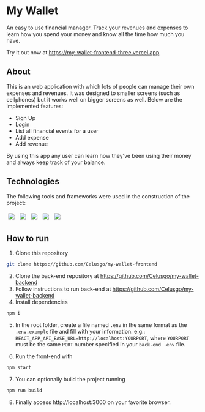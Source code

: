 # My Wallet

An easy to use financial manager. Track your revenues and expenses to learn how you spend your money and know all the time how much you have.

Try it out now at https://my-wallet-frontend-three.vercel.app

## About

This is an web application with which lots of people can manage their own expenses and revenues. It was designed to smaller screens (such as cellphones) but it works well on bigger screens as well. Below are the implemented features:

- Sign Up
- Login
- List all financial events for a user
- Add expense
- Add revenue

By using this app any user can learn how they've been using their money and always keep track of your balance.

## Technologies
The following tools and frameworks were used in the construction of the project:<br>
<p>
  <img style='margin: 5px;' src='https://img.shields.io/badge/styled-components%20-%2320232a.svg?&style=for-the-badge&color=b8679e&logo=styled-components&logoColor=%3a3a3a'>
  <img style='margin: 5px;' src='https://img.shields.io/badge/axios%20-%2320232a.svg?&style=for-the-badge&color=informational'>
  <img style='margin: 5px;' src="https://img.shields.io/badge/react-app%20-%2320232a.svg?&style=for-the-badge&color=60ddf9&logo=react&logoColor=%2361DAFB"/>
  <img style='margin: 5px;' src="https://img.shields.io/badge/react_route%20-%2320232a.svg?&style=for-the-badge&logo=react&logoColor=%2361DAFB"/>
  <img style='margin: 5px;' src='https://img.shields.io/badge/react-icons%20-%2320232a.svg?&style=for-the-badge&color=f28dc7&logo=react-icons&logoColor=%2361DAFB'>
</p>

## How to run

1. Clone this repository
```bash
git clone https://github.com/Celusgo/my-wallet-frontend
```
2. Clone the back-end repository at https://github.com/Celusgo/my-wallet-backend
3. Follow instructions to run back-end at https://github.com/Celusgo/my-wallet-backend
4. Install dependencies
```bash
npm i
```
5. In the root folder, create a file named ``.env`` in the same format as the ``.env.example`` file and fill with your information. e.g.: ``REACT_APP_API_BASE_URL=http://localhost:YOURPORT``, where ``YOURPORT`` must be the same ``PORT`` number specified in your ``back-end .env`` file.

6. Run the front-end with
```bash
npm start
```
7. You can optionally build the project running
```bash
npm run build
```
8. Finally access http://localhost:3000 on your favorite browser.
